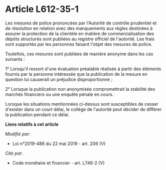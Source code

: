 # Article L612-35-1

Les mesures de police prononcées par l'Autorité de contrôle prudentiel et de résolution en relation avec des manquements aux
règles destinées à assurer la protection de la clientèle en matière de commercialisation des dépôts structurés sont publiées
au registre officiel de l'autorité. Les frais sont supportés par les personnes faisant l'objet des mesures de police.

Toutefois, ces mesures sont publiées de manière anonyme dans les cas suivants :

1° Lorsqu'il ressort d'une évaluation préalable réalisée à partir des éléments fournis par la personne intéressée que la
publication de la mesure en question lui causerait un préjudice disproportionné ;

2° Lorsque la publication non anonymisée compromettrait la stabilité des marchés financiers ou une enquête pénale en cours.

Lorsque les situations mentionnées ci-dessus sont susceptibles de cesser d'exister dans un court délai, le collège de
l'autorité peut décider de différer la publication pendant ce délai.

**Liens relatifs à cet article**

_Modifié par_:

  - Loi n°2019-486 du 22 mai 2019 - art. 206 (V)

_Cité par_:

  - Code monétaire et financier - art. L746-2 (V)
